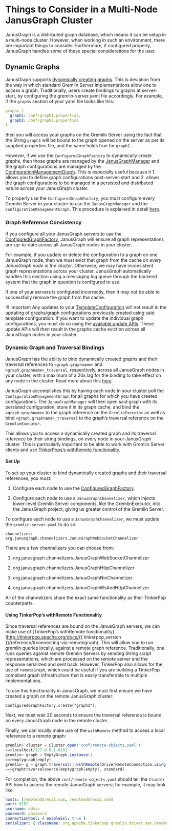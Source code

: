 Things to Consider in a Multi-Node JanusGraph Cluster
=====================================================

JanusGraph is a distributed graph database, which means it can be setup
in a multi-node cluster. However, when working in such an environment,
there are important things to consider. Furthermore, if configured
properly, JanusGraph handles some of these special considerations for
the user.

Dynamic Graphs
--------------

JanusGraph supports [dynamically creating
graphs](configured-graph-factory.md#configuredgraphfactory). This is
deviation from the way in which standard Gremlin Server implementations
allow one to access a graph. Traditionally, users create bindings to
graphs at server-start, by configuring the gremlin-server.yaml file
accordingly. For example, if the `graphs` section of your yaml file
looks like this:
```yaml
graphs {
  graph1: conf/graph1.properties,
  graph2: conf/graph2.properties
}
```

then you will access your graphs on the Gremlin Server using the fact
that the String `graph1` will be bound to the graph opened on the server
as per its supplied properties file, and the same holds true for
`graph2`.

However, if we use the `ConfiguredGraphFactory` to dynamically create
graphs, then those graphs are managed by the
[JanusGraphManager](configured-graph-factory.md#janusgraphmanager) and
the graph configurations are managed by the
[ConfigurationManagementGraph](configured-graph-factory.md#configurationmanagementgraph).
This is especially useful because it 1. allows you to define graph
configurations post-server-start and 2. allows the graph configurations
to be managed in a persisted and distributed nature across your
JanusGraph cluster.

To properly use the `ConfiguredGraphFactory`, you must configure every
Gremlin Server in your cluster to use the `JanusGraphManager` and the
`ConfigurationManagementGraph`. This procedure is explained in detail
[here](configured-graph-factory.md#configuring-janusgraph-server-for-configuredgraphfactory).

### Graph Reference Consistency

If you configure all your JanusGraph servers to use the
[ConfiguredGraphFactory](configured-graph-factory.md#configuring-janusgraph-server-for-configuredgraphfactory),
JanusGraph will ensure all graph representations are-up-to-date across
all JanusGraph nodes in your cluster.

For example, if you update or delete the configuration to a graph on one
JanusGraph node, then we must evict that graph from the cache on *every
JanusGraph node in the cluster*. Otherwise, we may have inconsistent
graph representations across your cluster. JanusGraph automatically
handles this eviction using a messaging log queue through the backend
system that the graph in question is configured to use.

If one of your servers is configured incorrectly, then it may not be
able to successfully remove the graph from the cache.

!!! important
    Any updates to your
    [TemplateConfiguration](configured-graph-factory.md#template-configuration)
    will not result in the updating of graphs/graph configurations
    previously created using said template configuration. If you want to
    update the individual graph configurations, you must do so using the
    [available update
    APIs](configured-graph-factory.md#updating-configurations). These
    update APIs will *then* result in the graphe cache eviction across all
    JanusGraph nodes in your cluster.

### Dynamic Graph and Traversal Bindings

JanusGraph has the ability to bind dynamically created graphs and their
traversal references to `<graph.graphname>` and
`<graph.graphname>_traversal`, respectively, across all JanusGraph nodes
in your cluster, with a maximum of a 20s lag for the binding to take
effect on any node in the cluster. Read more about this
[here](configured-graph-factory.md#graph-and-traversal-bindings).

JanusGraph accomplishes this by having each node in your cluster poll
the `ConfigurationManagementGraph` for all graphs for which you have
created configurations. The `JanusGraphManager` will then open said
graph with its persisted configuration, store it in its graph cache, and
bind the `<graph.graphname>` to the graph reference on the
`GremlinExecutor` as well as bind `<graph.graphname>_traversal` to the
graph’s traversal reference on the `GremlinExecutor`.

This allows you to access a dynamically created graph and its traversal
reference by their string bindings, on every node in your JanusGraph
cluster. This is particularly important to be able to work with Gremlin
Server clients and use [TinkerPops’s withRemote functionality](#using-tinkerpops-withremote-functionality).

#### Set Up

To set up your cluster to bind dynamically created graphs and their
traversal references, you must:

1.  Configure each node to use the
    [ConfiguredGraphFactory](configured-graph-factory.md#configuring-JanusGraph-server-for-configuredgraphfactory).

2.  Configure each node to use a `JanusGraphChannelizer`, which injects
    lower-level Gremlin Server components, like the GremlinExecutor,
    into the JanusGraph project, giving us greater control of the
    Gremlin Server.

To configure each node to use a `JanusGraphChannelizer`, we must update
the `gremlin-server.yaml` to do so:

    channelizer: org.janusgraph.channelizers.JanusGraphWebSocketChannelizer

There are a few channelizers you can choose from:

1.  org.janusgraph.channelizers.JanusGraphWebSocketChannelizer

2.  org.janusgraph.channelizers.JanusGraphHttpChannelizer

3.  org.janusgraph.channelizers.JanusGraphNioChannelizer

4.  org.janusgraph.channelizers.JanusGraphWsAndHttpChannelizer

All of the channelizers share the exact same functionality as their
TinkerPop counterparts.

#### Using TinkerPop’s withRemote Functionality

Since traversal references are bound on the JanusGraph servers, we can
make use of [TinkerPop’s withRemote
functionality](http://tinkerpop.apache.org/docs/{{ tinkerpop_version }}/reference/#connecting-via-remotegraph).
This will allow one to run gremlin queries locally, against a remote
graph reference. Traditionally, one runs queries against remote Gremlin
Servers by sending String script representations, which are processed on
the remote server and the response serialized and sent back. However,
TinkerPop also allows for the use of `remoteGraph`, which could be
useful if you are building a TinkerPop compliant graph infrastructure
that is easily transferable to multiple implementations.

To use this functionality in JanusGraph, we must first ensure we have
created a graph on the remote JanusGraph cluster:

``` ConfiguredGraphFactory.create("graph1"); ```

Next, we must wait 20 seconds to ensure the traversal reference is bound
on every JanusGraph node in the remote cluster.

Finally, we can locally make use of the `withRemote` method to access a
local reference to a remote graph:
```groovy
gremlin> cluster = Cluster.open('conf/remote-objects.yaml')
==>localhost/127.0.0.1:8182
gremlin> graph = EmptyGraph.instance()
==>emptygraph[empty]
gremlin> g = graph.traversal().withRemote(DriverRemoteConnection.using(cluster, "graph1_traversal"))
==>graphtraversalsource[emptygraph[empty], standard]
```

For completion, the above `conf/remote-objects.yaml` should tell the
`Cluster` API how to access the remote JanusGraph servers; for example,
it may look like:
```yaml
hosts: [remoteaddress1.com, remoteaddress2.com]
port: 8182
username: admin
password: password
connectionPool: { enableSsl: true }
serializer: { className: org.apache.tinkerpop.gremlin.driver.ser.GryoMessageSerializerV3d0, config: { ioRegistries: [org.janusgraph.graphdb.tinkerpop.JanusGraphIoRegistry] }}
```
